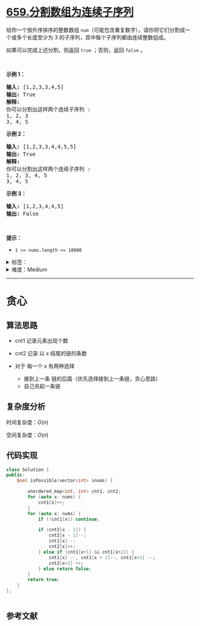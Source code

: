 # [659.分割数组为连续子序列](https://leetcode.cn/problems/split-array-into-consecutive-subsequences/)

<p>给你一个按升序排序的整数数组 <code>num</code>（可能包含重复数字），请你将它们分割成一个或多个长度至少为 3 的子序列，其中每个子序列都由连续整数组成。</p>

<p>如果可以完成上述分割，则返回 <code>true</code> ；否则，返回 <code>false</code> 。</p>

<p> </p>

<p><strong>示例 1：</strong></p>

<pre>
<strong>输入:</strong> [1,2,3,3,4,5]
<strong>输出:</strong> True
<strong>解释:</strong>
你可以分割出这样两个连续子序列 :
1, 2, 3
3, 4, 5
</pre>

<p><strong>示例 2：</strong></p>

<pre>
<strong>输入:</strong> [1,2,3,3,4,4,5,5]
<strong>输出:</strong> True
<strong>解释:</strong>
你可以分割出这样两个连续子序列 :
1, 2, 3, 4, 5
3, 4, 5
</pre>

<p><strong>示例 3：</strong></p>

<pre>
<strong>输入:</strong> [1,2,3,4,4,5]
<strong>输出:</strong> False
</pre>

<p> </p>

<p><b>提示：</b></p>

<ul>
	<li><code>1 <= nums.length <= 10000</code></li>
</ul>

<details>
<summary>标签：</summary>
['贪心', '数组', '哈希表', '堆（优先队列）']
</details>

<details>
<summary>难度：Medium</summary>
喜欢：395
</details>

---

# 贪心

## 算法思路

- cnt1 记录元素出现个数

- cnt2 记录 以 x 结尾的链的条数

- 对于 每一个 x 有两种选择

  - 接到上一条 链的后面（优先选择接到上一条链，贪心思路）
  - 自己另起一条链

## 复杂度分析

时间复杂度：$O(n)$

空间复杂度：$O(n)$

## 代码实现

```cpp []
class Solution {
public:
    bool isPossible(vector<int> &nums) {

        unordered_map<int, int> cnt1, cnt2;
        for (auto x: nums) {
            cnt1[x]++;
        }
        for (auto x: nums) {
            if (!cnt1[x]) continue;

            if (cnt2[x - 1]) {
                cnt2[x - 1]--;
                cnt1[x]--;
                cnt2[x]++;
            } else if (cnt1[x+1] && cnt1[x+2]) {
                cnt1[x] --, cnt1[x + 1]--, cnt1[x+2] --;
                cnt2[x+2] ++;
            } else return false;
        }
        return true;
    }
};
```

```java []

```

## 参考文献
